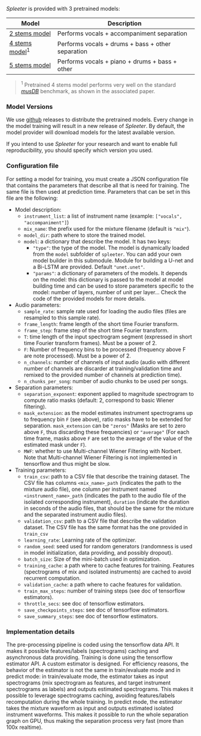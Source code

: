 
*Spleeter* is provided with 3 pretrained models:


| Model                                            | Description                                       |
| ------------------------------------------------ | ------------------------------------------------- |
| [2 stems model](configs/2stems/base_config.json) | Performs vocals + accompaniment separation        |
| [4 stems model](configs/4stems/base_config.json)<sup>1</sup> | Performs vocals + drums + bass + other separation |
| [5 stems model](configs/5stems/base_config.json) | Performs vocals + piano + drums + bass + other    |


> <sup>1</sup> Pretrained 4 stems model performs very well on the standard *[musDB](https://sigsep.github.io/datasets/musdb.html)* benchmark, as shown in the associated paper.

### Model Versions
We use [github](https://github.deezerdev.com/Research/spleeter/releases) releases to distribute the pretrained models. Every change in the model training will result in a new release of *Spleeter*. By default, the model provider will download models for the latest available version. 

If you intend to use *Spleeter* for your research and want to enable full reproducibility, you should specify which version you used.

### Configuration file

For setting a model for training, you must create a JSON configuration file that contains the parameters that describe all that is need for training. The same file is then used at prediction time.
Parameters that can be set in this file are the following:

* Model description:
  * `instrument_list`: a list of instrument name (example: `["vocals", "accompaniment"]`)
  * `mix_name`: the prefix used for the mixture filename (default is `"mix"`).
  * `model_dir`: path where to store the trained model.
  * `model`: a dictionary that describe the model. It has two keys:
    * `"type"`: the type of the model. The model is dynamically loaded from the `model` subfolder of `spleeter`. You can add your own model builder in this submodule. Module for building a U-net and a Bi-LSTM are provided. Default `"unet.unet"`.
    * `"params"`: a dictionary of parameters of the models. It depends on the model: this dictionary is passed to the model at model building time and can be used to store parameters specific to the model: number of layers, number of unit per layer... Check the code of the provided models for more details.
* Audio parameters:
  * `sample_rate`: sample rate used for loading the audio files (files are resampled to this sample rate).
  * `frame_length`: frame length of the short time Fourier transform.
  * `frame_step`: frame step of the short time Fourier transform.
  * `T`: time length of the input spectrogram segment (expressed in short time Fourier transform frames). Must be a power of 2.
  * `F`: Number of frequency bins to be processed (frequency above F are note processed). Must be a power of 2.
  * `n_channels`: number of channels of input audio (audio with different number of channels are discarder at training/validation time and remixed to the provided number of channels at prediction time).
  * `n_chunks_per_song`: number of audio chunks to be used per songs.
* Separation parameters:
  * `separation_exponent`: exponent applied to magnitude spectrogram to compute ratio masks (default: 2, correspond to basic Wiener filtering).
  * `mask_extension`: as the model estimates instrument spectrograms up to frequency bin `F` (see above), ratio masks have to be extended for separation. `mask_extension` can be `"zeros"` (Masks are set to zero above `F`, thus discarding these frequencies) or `"average"` (For each time frame, masks above `F` are set to the average of the value of the estimated mask under `F`).
  * `MWF`: whether to use Multi-channel Wiener Filtering with Norbert. Note that Multi-channel Wiener Filtering is not implemented in tensorflow and thus might be slow.
* Training parameters:
   * `train_csv`: path to a CSV file that describe the training dataset. The CSV file has columns `<mix_name>_path` (indicates the path to the mixture audio file), one column per instrument named `<instrument_name>_path` (indicates the path to the audio file of the isolated corresponding instrument), `duration` (indicate the duration in seconds of the audio files, that should be the same for the mixture and the separated instrument audio files).
  * `validation_csv`: path to a CSV file that describe the validation dataset. The CSV file has the same format has the one provided in `train_csv`
  * `learning_rate`: Learning rate of the optimizer.
  * `random_seed`: seed used for random generators (randomness is used in model initialization, data providing, and possibly dropout).
  * `batch_size`: Size of the mini-batch used in optimization.
  * `training_cache`: a path where to cache features for training. Features (spectrograms of mix and isolated instruments) are cached to avoid recurrent computation.
  * `validation_cache`: a path where to cache features for validation.
  * `train_max_steps`: number of training steps (see doc of tensorflow estimators).
  * `throttle_secs`: see doc of tensorflow estimators.
  * `save_checkpoints_steps`: see doc of tensorflow estimators.
  * `save_summary_steps`: see doc of tensorflow estimators.

### Implementation details

The pre-processing pipeline is coded using the tensorflow data API. It makes it possible features/labels (spectrograms) caching and asynchronous data providing. Training is done using the tensorflow estimator API. A custom estimator is designed. For efficiency reasons, the behavior of the estimator is not the same in train/evaluate mode and in predict mode: in train/evaluate mode, the estimator takes as input spectrograms (mix spectrogram as features, and target instrument spectrograms as labels) and outputs estimated spectrograms. This makes it possible to leverage spectrograms caching, avoiding features/labels recomputation during the whole training. In predict mode, the estimator takes the mixture waveform as input and outputs estimated isolated instrument waveforms. This makes it possible to run the whole separation graph on GPU, thus making the separation process very fast (more than 100x realtime).